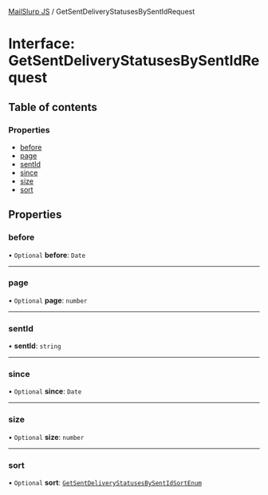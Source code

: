 [MailSlurp JS](../README.md) / GetSentDeliveryStatusesBySentIdRequest

# Interface: GetSentDeliveryStatusesBySentIdRequest

## Table of contents

### Properties

- [before](GetSentDeliveryStatusesBySentIdRequest.md#before)
- [page](GetSentDeliveryStatusesBySentIdRequest.md#page)
- [sentId](GetSentDeliveryStatusesBySentIdRequest.md#sentid)
- [since](GetSentDeliveryStatusesBySentIdRequest.md#since)
- [size](GetSentDeliveryStatusesBySentIdRequest.md#size)
- [sort](GetSentDeliveryStatusesBySentIdRequest.md#sort)

## Properties

### before

• `Optional` **before**: `Date`

___

### page

• `Optional` **page**: `number`

___

### sentId

• **sentId**: `string`

___

### since

• `Optional` **since**: `Date`

___

### size

• `Optional` **size**: `number`

___

### sort

• `Optional` **sort**: [`GetSentDeliveryStatusesBySentIdSortEnum`](../enums/GetSentDeliveryStatusesBySentIdSortEnum.md)
